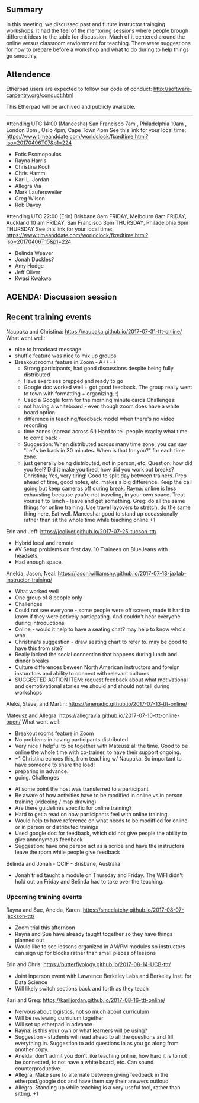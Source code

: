 ## Summary
In this meeting, we discussed past and future instructor trainging workshops. It had the feel of the mentoring sessions where people brough different ideas to the table for discussion. Much of it centered around the online versus classroom enviornment for teaching. There were suggestions for how to prepare before a workshop and what to do during to help things go smoothly.  

## Attendence

Etherpad users are expected to follow our code of conduct: http://software-carpentry.org/conduct.html

This Etherpad will be archived and publicly available.
_____________________________________________
Attending UTC 14:00 (Maneesha) 
San Francisco 7am , Philadelphia 10am , London 3pm , Oslo 4pm, Cape Town 4pm
See this link for your local time: https://www.timeanddate.com/worldclock/fixedtime.html?iso=20170406T07&p1=224
* Fotis Psomopoulos
* Rayna Harris
* Christina Koch
* Chris Hamm
* Kari L. Jordan
* Allegra Via
* Mark Laufersweiler
* Greg Wilson
* Rob Davey

Attending UTC 22:00 (Erin)
Brisbane 8am FRIDAY, Melbourn 8am FRIDAY, Auckland 10 am FRIDAY, San Francisco 3pm THURSDAY, Philadelphia 6pm THURSDAY
See this link for your local time: https://www.timeanddate.com/worldclock/fixedtime.html?iso=20170406T15&p1=224

* Belinda Weaver
* Jonah Duckles?
* Amy Hodge
* Jeff Oliver
* Kwasi Kwakwa



## AGENDA: Discussion session

## Recent training events

Naupaka and Christina: https://naupaka.github.io/2017-07-31-ttt-online/
What went well: 
- nice to broadcast message
- shuffle feature was nice to mix up groups
- Breakout rooms feature in Zoom - A++++ 
    - Strong participants, had good discussions despite being fully distributed
     - Have exercises prepped and ready to go  
     - Google doc worked well + got good feedback.  The group really went to town with formatting + organizing.  :)
     - Used a Google form for the morning minute cards
Challenges:
    - not having a whiteboard - even though zoom does have a white board option
     - difference in teaching/feedback model when there's no video recording 
     - time zones (spread across 6!)  Hard to tell people exaclty what time to come back - 
     - Suggestion: When distributed across many time zone, you can say "Let's be back in 30 minutes. When is that for you?" for each time zone.
     - just generally being distributed, not in person, etc.
Question: how did you feel? Did it make you tired, how did you work out breaks?
Christina; Yes, very tiring! Good to split day between trainers.  Prep ahead of time, good notes, etc. makes a big difference.  Keep the call going but keep cameras off during break.
Rayna: online is less exhausting because you're not traveling, in your own space.  Treat yourself to lunch - leave and get something.
Greg: do all the same things for online training.  Use travel layovers to stretch, do the same thing here.  Eat well.
Maneesha: good to stand up occassionally rather than sit the whole time while teaching online  +1


Erin and Jeff: https://jcoliver.github.io/2017-07-25-tucson-ttt/
* Hybrid local and remote
* AV Setup problems on first day. 10 Trainees on BlueJeans with headsets.
* Had enough space.

Anelda, Jason, Neal: https://jasonjwilliamsny.github.io/2017-07-13-jaxlab-instructor-training/
* What worked well
* One group of 8 people only
* Challenges
* Could not see everyone - some people were off screen, made it hard to know if they were actively particpating. And couldn't hear everyone during introductions
* Online - would it help to have a seating chat? may help to know who's who
* Christina's suggestion - draw seating chart to refer to. may be good to have this from site?
* Really lacked the social connection that happens during lunch and dinner breaks 
* Culture differences beween North American instructors and foreign insturctors and ability to connect with relevant cultures
* SUGGESTED ACTION ITEM: request feedback about what motivational and demotivational stories we should and should not tell during workshops

Aleks, Steve, and Martin: https://anenadic.github.io/2017-07-13-ttt-online/

Mateusz and Allegra: https://allegravia.github.io/2017-07-10-ttt-online-open/
What went well:
* Breakout rooms feature in Zoom
* No problems in having participants distributed
* Very nice / helpful to be together with Mateusz all the time. Good to be online the whole time with co-trainer, to have their support ongoing. 
* +1 Christina echoes this, from teaching w/ Naupaka.  So important to have someone to share the load! 
* preparing in advance. 
*  going. 
Challenges
- At some point the host was transferred to a participant
- Be aware of how activities have to be modified in online vs in person training (videoing / map drawing)
- Are there guidelines specific for online training?
- Hard to get a read on how participants feel with online training.  
- Would help to have reference on what needs to be modiffied for online or in person or distributed trainigs
- Used google doc for feedback, which did not give people the ability to give annonymous feedback
- Suggestion: have one person act as a scribe and have the instructors leave the room while people give feedback


Belinda and Jonah - QCIF - Brisbane, Australia

* Jonah tried taught a module on Thursday and Friday. The WiFI didn't hold out on Friday and Belinda had to take over the teaching.




### Upcoming training events


Rayna and Sue, Anelda, Karen: https://smcclatchy.github.io/2017-08-07-jackson-ttt/
* Zoom trial this afternoon 
* Rayna and Sue have already taught together so they have things planned out
* Would like to see lessons organized in AM/PM modules so instructors can sign up for blocks rather than small pieces of lessons


Erin and Chris: https://butterflyology.github.io/2017-08-14-UCB-ttt/
* Joint  inperson event with Lawrence Berkeley Labs and Berkeley Inst. for Data Science
* Will likely switch sections back and forth as they teach

Kari and Greg: https://kariljordan.github.io/2017-08-16-ttt-online/
* Nervous about logistics, not so much about curriculum
* Will be reviewing curriulum together
* Will set up etherpad in advance 
* Rayna: is this your own or what learners will be using?  
* Suggestion - students will read ahead to all the questions and fill everything in.  Suggestion to add questions in as you go along from another copy.
* Anelda: don't admit you don't like teaching online, how hard it is to not be connected, to not have a white board, etc.  Can sound counterproductive.  
* Allegra: Make sure to alternate between giving feedback in the etherpad/google doc and have them say their answers outloud
* Allegra: Standing up while teaching is a very useful tool, rather than sitting. +1
